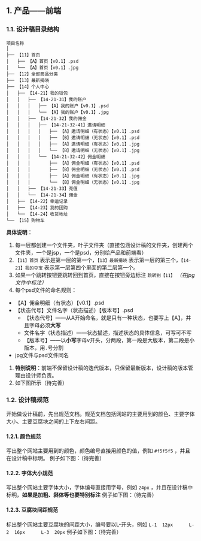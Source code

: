 ## 1. 产品——前端
### 1.1. 设计稿目录结构
    项目名称
    │
    ├── 【11】首页
    │   ├── 【A】首页【v0.1】.psd
    │   └── 【A】首页【v0.1】.jpg
    ├── 【12】全部商品分类
    ├── 【13】最新揭晓
    ├── 【14】个人中心
    │   ├── 【14-21】我的钱包
    │   │   ├── 【14-21-31】我的账户
    │   │   │   ├── 【A】我的账户【v0.1】.psd
    │   │   │   └── 【A】我的账户【v0.1】.jpg
    │   │   ├── 【14-21-32】我的佣金
    │   │   │   ├── 【14-21-32-41】邀请明细
    │   │   │   │   ├── 【A】邀请明细（有状态）【v0.1】.psd
    │   │   │   │   ├── 【B】邀请明细（无状态）【v0.1】.psd
    │   │   │   │   ├── 【A】邀请明细（有状态）【v0.1】.jpg
    │   │   │   │   └── 【B】邀请明细（无状态）【v0.1】.jpg
    │   │   │   └── 【14-21-32-42】佣金明细
    │   │   │       ├── 【A】佣金明细（有状态）【v0.1】.psd
    │   │   │       ├── 【B】佣金明细（无状态）【v0.1】.psd
    │   │   │       ├── 【A】佣金明细（有状态）【v0.1】.jpg
    │   │   │       └── 【B】佣金明细（无状态）【v0.1】.jpg
    │   │   ├── 【14-21-33】充值
    │   │   └── 【14-21-34】佣金
    │   ├── 【14-22】幸运记录
    │   ├── 【14-23】我的团购
    │   └── 【14-24】收货地址
    └── 【15】购物车
**具体说明：**
1. 每一层都创建一个文件夹，叶子文件夹（直接包涵设计稿的文件夹，创建两个文件夹，一个是jsp，一个是psd，分别给产品和前端看）
1. `【11】首页` 表示是第一层的第一个，`【13】最新揭晓` 表示第一层的第三个，`【14-21】我的夺宝` 表示第一层第四个里面的第二层第一个。
1. 如果一个跳转按钮要跳转回到首页，直接在按钮旁边标注 `跳转到【11】` *（在jpg文件中标注）*
1. 每个psd文件的命名规则：
  - 【A】佣金明细（有状态）【v0.1】.psd
  - 【状态代号】文件名字（状态描述）【版本号】.psd
    - 【状态代号】——从A开始命名，就是只有一种状态，也要写上【A】，并且字母必须**大写**
    - 文件名字（状态描述）——状态描述，描述状态的具体信息，可写可不写
    - 【版本号】——以**小写**字母v开头，分两段，第一段是大版本，第二段是小版本，用`.`号分割
  - jpg文件与psd文件同名
1. **特别说明**：前端不保留设计稿的迭代版本，只保留最新版本，设计稿的版本管理由设计师负责。
1. 如下图所示（待完善）


### 1.2. 设计稿规范
开始做设计稿前，先出规范文档。规范文档包括网站的主要用到的颜色、主要字体大小、主要豆腐块之间的上下左右间距。

#### 1.2.1. 颜色规范
写出整个网站主要用到的颜色，颜色编号直接用颜色的值，例如 `#f5f5f5` ，并且在设计稿中标明。
例子如下图：（待完善）

#### 1.2.2. 字体大小规范
写出整个网站主要字体大小，字体编号直接用字号，例如 `24px` ，并且在设计稿中标明，**如果是加粗、斜体等也要特别标注**
例子如下图：（待完善）

#### 1.2.3. 豆腐块间距规范
标出整个网站主要豆腐块的间距大小，编号要以L-开头，例如 `L-1  12px      L-2  16px      L-3  20px` 
例子如下图：（待完善）